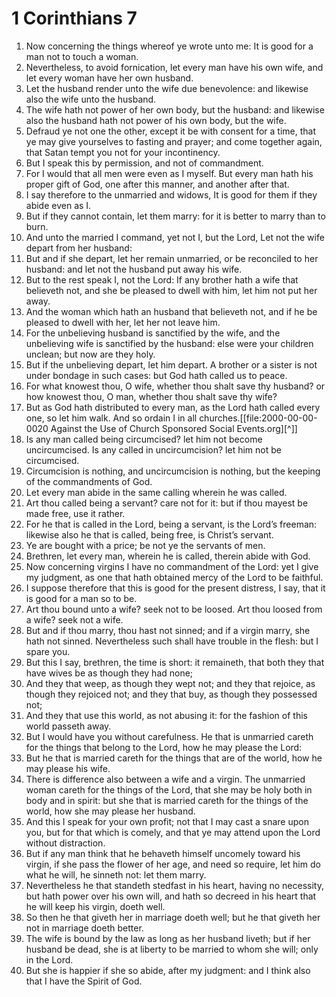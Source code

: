 ﻿# 1 Corinthians 7
1. Now concerning the things whereof ye wrote unto me: It is good for a man not to touch a woman. 
2. Nevertheless, to avoid fornication, let every man have his own wife, and let every woman have her own husband. 
3. Let the husband render unto the wife due benevolence: and likewise also the wife unto the husband. 
4. The wife hath not power of her own body, but the husband: and likewise also the husband hath not power of his own body, but the wife. 
5. Defraud ye not one the other, except it be with consent for a time, that ye may give yourselves to fasting and prayer; and come together again, that Satan tempt you not for your incontinency. 
6. But I speak this by permission, and not of commandment. 
7. For I would that all men were even as I myself. But every man hath his proper gift of God, one after this manner, and another after that. 
8. I say therefore to the unmarried and widows, It is good for them if they abide even as I. 
9. But if they cannot contain, let them marry: for it is better to marry than to burn. 
10. And unto the married I command, yet not I, but the Lord, Let not the wife depart from her husband: 
11. But and if she depart, let her remain unmarried, or be reconciled to her husband: and let not the husband put away his wife. 
12. But to the rest speak I, not the Lord: If any brother hath a wife that believeth not, and she be pleased to dwell with him, let him not put her away. 
13. And the woman which hath an husband that believeth not, and if he be pleased to dwell with her, let her not leave him. 
14. For the unbelieving husband is sanctified by the wife, and the unbelieving wife is sanctified by the husband: else were your children unclean; but now are they holy. 
15. But if the unbelieving depart, let him depart. A brother or a sister is not under bondage in such cases: but God hath called us to peace. 
16. For what knowest thou, O wife, whether thou shalt save thy husband? or how knowest thou, O man, whether thou shalt save thy wife? 
17. But as God hath distributed to every man, as the Lord hath called every one, so let him walk. And so ordain I in all churches.[[file:2000-00-00-0020 Against the Use of Church Sponsored Social Events.org][^]] 
18. Is any man called being circumcised? let him not become uncircumcised. Is any called in uncircumcision? let him not be circumcised. 
19. Circumcision is nothing, and uncircumcision is nothing, but the keeping of the commandments of God. 
20. Let every man abide in the same calling wherein he was called. 
21. Art thou called being a servant? care not for it: but if thou mayest be made free, use it rather. 
22. For he that is called in the Lord, being a servant, is the Lord’s freeman: likewise also he that is called, being free, is Christ’s servant. 
23. Ye are bought with a price; be not ye the servants of men. 
24. Brethren, let every man, wherein he is called, therein abide with God. 
25. Now concerning virgins I have no commandment of the Lord: yet I give my judgment, as one that hath obtained mercy of the Lord to be faithful. 
26. I suppose therefore that this is good for the present distress, I say, that it is good for a man so to be. 
27. Art thou bound unto a wife? seek not to be loosed. Art thou loosed from a wife? seek not a wife. 
28. But and if thou marry, thou hast not sinned; and if a virgin marry, she hath not sinned. Nevertheless such shall have trouble in the flesh: but I spare you. 
29. But this I say, brethren, the time is short: it remaineth, that both they that have wives be as though they had none; 
30. And they that weep, as though they wept not; and they that rejoice, as though they rejoiced not; and they that buy, as though they possessed not; 
31. And they that use this world, as not abusing it: for the fashion of this world passeth away. 
32. But I would have you without carefulness. He that is unmarried careth for the things that belong to the Lord, how he may please the Lord: 
33. But he that is married careth for the things that are of the world, how he may please his wife. 
34. There is difference also between a wife and a virgin. The unmarried woman careth for the things of the Lord, that she may be holy both in body and in spirit: but she that is married careth for the things of the world, how she may please her husband. 
35. And this I speak for your own profit; not that I may cast a snare upon you, but for that which is comely, and that ye may attend upon the Lord without distraction. 
36. But if any man think that he behaveth himself uncomely toward his virgin, if she pass the flower of her age, and need so require, let him do what he will, he sinneth not: let them marry. 
37. Nevertheless he that standeth stedfast in his heart, having no necessity, but hath power over his own will, and hath so decreed in his heart that he will keep his virgin, doeth well. 
38. So then he that giveth her in marriage doeth well; but he that giveth her not in marriage doeth better. 
39. The wife is bound by the law as long as her husband liveth; but if her husband be dead, she is at liberty to be married to whom she will; only in the Lord. 
40. But she is happier if she so abide, after my judgment: and I think also that I have the Spirit of God. 
